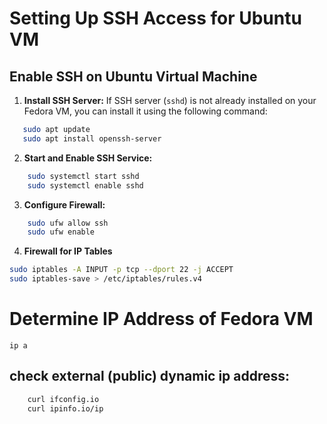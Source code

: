 # Setting Up SSH Access for Ubuntu VM

## Enable SSH on Ubuntu Virtual Machine

1. **Install SSH Server:**
   If SSH server (`sshd`) is not already installed on your Fedora VM, you can install it using the following command:
```bash
   sudo apt update
   sudo apt install openssh-server
```

2. **Start and Enable SSH Service:**
```bash
    sudo systemctl start sshd
    sudo systemctl enable sshd
```

3. **Configure Firewall:**
```bash
    sudo ufw allow ssh
    sudo ufw enable
```

4. **Firewall for IP Tables**
```bash
sudo iptables -A INPUT -p tcp --dport 22 -j ACCEPT
sudo iptables-save > /etc/iptables/rules.v4
```

# Determine IP Address of Fedora VM
`ip a`

## check external (public) dynamic ip address:
```bash
    curl ifconfig.io
    curl ipinfo.io/ip
```




